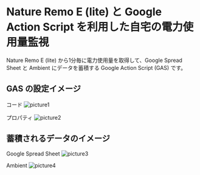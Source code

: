 # Nature Remo E (lite) と Google Action Script を利用した自宅の電力使用量監視

Nature Remo E (lite) から1分毎に電力使用量を取得して、Google Spread Sheet と Ambient にデータを蓄積する Google Action Script (GAS) です。

## GAS の設定イメージ
コード
![picture1](https://user-images.githubusercontent.com/46586035/200985297-4d7c579c-43b2-46bc-8def-a1b4db101707.png)

プロパティ
![picture2](https://user-images.githubusercontent.com/46586035/200985301-98af61cb-ad1f-4d3c-b585-7e0019979c0c.png)

## 蓄積されるデータのイメージ
Google Spread Sheet
![picture3](https://user-images.githubusercontent.com/46586035/200986743-119ceb59-c712-4c68-b586-82a0269f8c20.png)

Ambient
![picture4](https://user-images.githubusercontent.com/46586035/200986748-a9901124-9302-4793-a2a0-0a4b3883046b.png)
